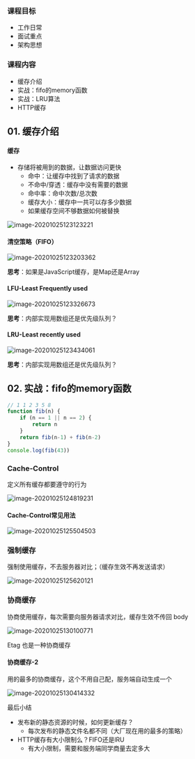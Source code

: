 ### 课程目标

+ 工作日常
+ 面试重点
+ 架构思想



### 课程内容

+ 缓存介绍
+ 实战：fifo的memory函数
+ 实战：LRU算法
+ HTTP缓存



## 01. 缓存介绍



#### 缓存

+ 存储将被用到的数据，让数据访问更快
  + 命中：让缓存中找到了请求的数据
  + 不命中/穿透：缓存中没有需要的数据
  + 命中率：命中次数/总次数
  + 缓存大小：缓存中一共可以存多少数据
  + 如果缓存空间不够数据如何被替换

![image-20201025123123221](./image/3.5/image-20201025123123221.png)



#### 清空策略（FIFO）

![image-20201025123203362](./image/3.5/image-20201025123203362.png)

**思考**：如果是JavaScript缓存，是Map还是Array



#### LFU-Least Frequently used

![image-20201025123326673](./image/3.5/image-20201025123326673.png)

**思考**：内部实现用数组还是优先级队列？



#### LRU-Least recently used

![image-20201025123434061](./image/3.5/image-20201025123434061.png)

**思考**：内部实现用数组还是优先级队列？



## 02. 实战：fifo的memory函数

```js
// 1 1 2 3 5 8
function fib(n) {
    if (n == 1 || n == 2) {
        return n
    }
    return fib(n-1) + fib(n-2)
}
console.log(fib(43))
```





### Cache-Control

定义所有缓存都要遵守的行为

![image-20201025124819231](./image/3.5/image-20201025124819231.png)



#### Cache-Control常见用法

![image-20201025125504503](./image/3.5/image-20201025125504503.png)



### 强制缓存

强制使用缓存，不去服务器对比；（缓存生效不再发送请求）

![image-20201025125620121](./image/3.5/image-20201025125620121.png)



###  协商缓存

协商使用缓存，每次需要向服务器请求对比，缓存生效不传回 body

![image-20201025130100771](./image/3.5/image-20201025130100771.png)

Etag  也是一种协商缓存



#### 协商缓存-2

用的最多的协商缓存，这个不用自己配，服务端自动生成一个

![image-20201025130414332](./image/3.5/image-20201025130414332.png)

 

最后小结

+ 发布新的静态资源的时候，如何更新缓存？
  + 每次发布的静态文件名都不同（大厂现在用的最多的策略）
+ HTTP缓存有大小限制么？FIFO还是lRU
  + 有大小限制，需要和服务端同学商量去定多大



